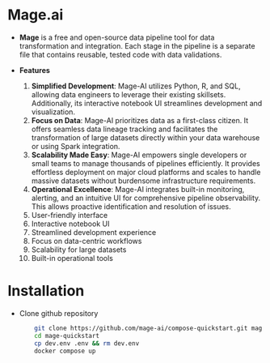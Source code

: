 # Mage.ai

- **Mage** is a free and open-source data pipeline tool for data transformation and integration. Each stage in the pipeline is a separate file that contains reusable, tested code with data validations.

- **Features**
  1. **Simplified Development**: Mage-AI utilizes Python, R, and SQL, allowing data engineers to leverage their existing skillsets. Additionally, its interactive notebook UI streamlines development and visualization.
  2. **Focus on Data**: Mage-AI prioritizes data as a first-class citizen. It offers seamless data lineage tracking and facilitates the transformation of large datasets directly within your data warehouse or using Spark integration.
  3. **Scalability Made Easy**: Mage-AI empowers single developers or small teams to manage thousands of pipelines efficiently. It provides effortless deployment on major cloud platforms and scales to handle massive datasets without burdensome infrastructure requirements.
  4. **Operational Excellence**: Mage-AI integrates built-in monitoring, alerting, and an intuitive UI for comprehensive pipeline observability. This allows proactive identification and resolution of issues.
  5. User-friendly interface
  6. Interactive notebook UI
  7. Streamlined development experience
  8. Focus on data-centric workflows
  9. Scalability for large datasets
  10. Built-in operational tools

# Installation

- Clone github repository
  ```bash
      git clone https://github.com/mage-ai/compose-quickstart.git mage-quickstart
      cd mage-quickstart
      cp dev.env .env && rm dev.env
      docker compose up
  ```
